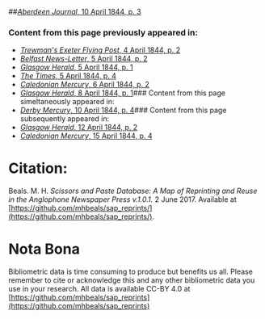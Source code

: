 ##[*Aberdeen Journal*, 10 April 1844, p. 3](https://mhbeals.github.io/sap_html/Aberdeen-Journal/Aberdeen-Journal-10-April-1844-p-3)

### Content from this page previously appeared in:
+ [*Trewman's Exeter Flying Post*, 4 April 1844, p. 2](https://mhbeals.github.io/sap_html/Trewman's-Exeter-Flying-Post/Trewman's-Exeter-Flying-Post-4-April-1844-p-2)
+ [*Belfast News-Letter*, 5 April 1844, p. 2](https://mhbeals.github.io/sap_html/Belfast-News-Letter/Belfast-News-Letter-5-April-1844-p-2)
+ [*Glasgow Herald*, 5 April 1844, p. 1](https://mhbeals.github.io/sap_html/Glasgow-Herald/Glasgow-Herald-5-April-1844-p-1)
+ [*The Times*, 5 April 1844, p. 4](https://mhbeals.github.io/sap_html/The-Times/The-Times-5-April-1844-p-4)
+ [*Caledonian Mercury*, 6 April 1844, p. 2](https://mhbeals.github.io/sap_html/Caledonian-Mercury/Caledonian-Mercury-6-April-1844-p-2)
+ [*Glasgow Herald*, 8 April 1844, p. 1](https://mhbeals.github.io/sap_html/Glasgow-Herald/Glasgow-Herald-8-April-1844-p-1)### Content from this page simeltaneously appeared in:
+ [*Derby Mercury*, 10 April 1844, p. 4](https://mhbeals.github.io/sap_html/Derby-Mercury/Derby-Mercury-10-April-1844-p-4)### Content from this page subsequently appeared in:
+ [*Glasgow Herald*, 12 April 1844, p. 2](https://mhbeals.github.io/sap_html/Glasgow-Herald/Glasgow-Herald-12-April-1844-p-2)
+ [*Caledonian Mercury*, 15 April 1844, p. 4](https://mhbeals.github.io/sap_html/Caledonian-Mercury/Caledonian-Mercury-15-April-1844-p-4)
                    
# Citation: 

Beals. M. H. *Scissors and Paste Database: A Map of Reprinting and Reuse in the Anglophone Newspaper Press v.1.0.1.* 2 June 2017. Available at [https://github.com/mhbeals/sap_reprints/](https://github.com/mhbeals/sap_reprints/). 
                    
# Nota Bona

Bibliometric data is time consuming to produce but benefits us all. Please remember to cite or acknowledge this and any other bibliometric data you use in your research. All data is available CC-BY 4.0 at [https://github.com/mhbeals/sap_reprints](https://github.com/mhbeals/sap_reprints)